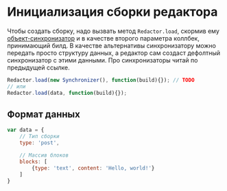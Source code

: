 # Инициализация сборки редактора

Чтобы создать сборку, надо вызвать метод `Redactor.load`, скормив ему [объект-синхронизатор](synchronizers/README.md) и
в качестве второго параметра коллбек, принимающий билд.
В качестве альтернативы синхронизатору можно передать просто структуру данных, a редактор сам создаст дефолтный
синхронизатор с этими данными. Про синхронизаторы читай по предыдущей ссылке.
```javascript
Redactor.load(new Synchronizer(), function(build){}); // TODO
// или
Redactor.load(data, function(build){});
```

## Формат данных

```javascript
var data = {
    // Тип сборки
    type: 'post',

    // Массив блоков
    blocks: [
        {type: 'text', content: 'Hello, world!'}
    ]
}
```
